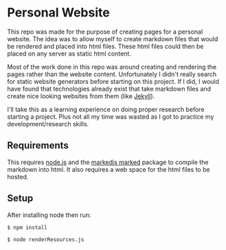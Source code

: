 # **Personal Website**
This repo was made for the purpose of creating pages for a personal website. The idea was to allow myself to create markdown files that would be rendered and placed into html files. These html files could then be placed on any server as static html content.

Most of the work done in this repo was around creating and rendering the pages rather than the website content. Unfortunately I didn't really search for static website generators before starting on this project. If I did, I would have found that technologies already exist that take markdown files and create nice looking websites from them (like [Jekyll](https://jekyllrb.com/)).

I'll take this as a learning experience on doing proper research before starting a project. Plus not all my time was wasted as I got to practice my development/research skills.

## **Requirements**
This requires [node.js](https://nodejs.org/en/download/) and the [markedjs marked](https://github.com/markedjs/marked) package to compile the markdown into html. It also requires a web space for the html files to be hosted.

## **Setup**

After installing node then run:  
    
    $ npm install

    $ node renderResources.js
